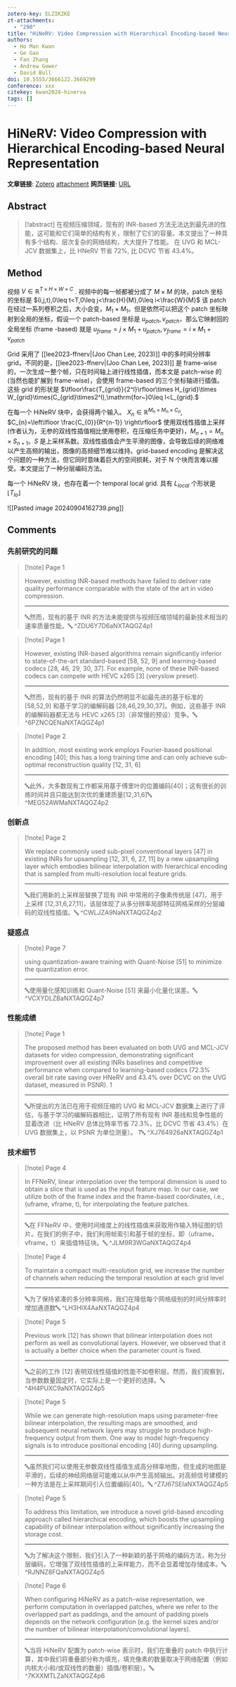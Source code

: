 ```yaml
---
zotero-key: ELZIKZKE
zt-attachments:
  - "290"
title: "HiNeRV: Video Compression with Hierarchical Encoding-based Neural Representation"
authors:
  - Ho Man Kwan
  - Ge Gao
  - Fan Zhang
  - Andrew Gower
  - David Bull
doi: 10.5555/3666122.3669299
conference: xxx
citekey: kwan2024-hinerva
tags: []
---
```

# HiNeRV: Video Compression with Hierarchical Encoding-based Neural Representation

**文章链接**: [Zotero](zotero://select/library/items/ELZIKZKE) [attachment](<file:///home/ilot/Zotero/storage/NXTAQGZ4/Kwan%20%E7%AD%89%20-%202024%20-%20HiNeRV%20Video%20Compression%20with%20Hierarchical%20Encodi.pdf>)
**网页链接**: [URL](http://arxiv.org/abs/2306.09818)
## Abstract

>[!abstract]
>在视频压缩领域，现有的 INR-based 方法无法达到最先进的性能，这可能和它们简单的结构有关，限制了它们的容量。本文提出了一种具有多个结构、层次复杂的网络结构，大大提升了性能。
>在 UVG 和 MCL-JCV 数据集上，比 HNeRV 节省 72%, 比 DCVC 节省 43.4%。

## Method

视频 $V\in \mathbb{R}^{T\times H\times W\times C}$ . 视频中的每一帧都被分成了 $M\times M$ 的块，patch 坐标的坐标是 $(i,j,t),0\leq t<T,0\leq j<\frac{H}{M},0\leq i<\frac{W}{M}$
该 patch在经过一系列卷积之后，大小会变，$M_{1}\times M_{1}$。但是依然可以把这个 patch 坐标映射到全局的坐标，假设一个 patch-based 坐标是 $u_{patch},v_{{patch}}$，那么它映射回的全局坐标 (frame -based)
就是 $u_{frame}=j\times M_{1}+u_{patch},v_{frame}=i\times M_{1}+v_{patch}$



Grid 采用了 [[lee2023-ffnerv|(Joo Chan Lee, 2023)]] 中的多时间分辨率 grid，不同的是，[[lee2023-ffnerv|(Joo Chan Lee, 2023)]]
是 frame-wise 的，一次生成一整个帧，只在时间轴上进行线性插值，而本文是 patch-wise 的 (当然也能扩展到 frame-wise)，会使用 frame-based 的三个坐标轴进行插值。这些 grid 的形状是 $\lfloor\frac{T_{grid}}{2^l}\rfloor\times H_{grid}\times W_{grid}\times(C_{grid}\times2^l),\mathrm{for~}0\leq l<L_{grid}.$

在每一个 HiNeRV 块中，会获得两个输入。
$X_{n}\in \mathbb{R}^{M_{n}\times M_{n}\times C_{n}}$, $C_{n}=\left\lfloor  \frac{C_{0}}{R^{n-1}}  \right\rfloor$ 使用双线性插值上采样(作者认为，无参的双线性插值相比使用卷积，在压缩任务中更好)，$M_{{n+1}}=M_{n}\times S_{n+1}$。$S$ 是上采样系数。双线性插值会产生平滑的图像，会导致后续的网络难以产生高频的输出，图像的高频细节难以维持。grid-based encoding 是解决这个问题的一种方法，但它同时意味着巨大的空间损耗，对于 N 个块而言难以接受。本文提出了一种分层编码方法。

每一个 HiNeRV 块，也存在着一个 temporal local grid. 具有 $L_{local}$ 个形状是 $\lfloor T_{lo\mathcal{}} \rfloor$

![[Pasted image 20240904162739.png]]
## Comments

### 先前研究的问题

> [!note] Page 1
> 
> However, existing INR-based methods have failed to deliver rate quality performance comparable with the state of the art in video compression.
> 
> ---
> 🔤然而，现有的基于 INR 的方法未能提供与视频压缩领域的最新技术相当的速率质量性能。🔤
> ^ZDU6Y7D6aNXTAQGZ4p1

> [!note] Page 1
> 
> However, existing INR-based algorithms remain significantly inferior to state-of-the-art standard-based [58, 52, 9] and learning-based codecs [28, 46, 29, 30, 37]. For example, none of these INR-based codecs can compete with HEVC x265 [3] (veryslow preset).
> 
> ---
> 🔤然而，现有的基于 INR 的算法仍然明显不如最先进的基于标准的 [58,52,9] 和基于学习的编解码器 [28,46,29,30,37]。例如，这些基于 INR 的编解码器都无法与 HEVC x265 [3]（非常慢的预设）竞争。🔤
> ^6PZNCQENaNXTAQGZ4p1

> [!note] Page 2
> 
> In addition, most existing work employs Fourier-based positional encoding [40]; this has a long training time and can only achieve sub-optimal reconstruction quality [12, 31, 6]
> 
> ---
> 🔤此外，大多数现有工作都采用基于傅里叶的位置编码[40]；这有很长的训练时间并且只能达到次优的重建质量[12,31,6]🔤
> ^MEG52AWMaNXTAQGZ4p2

### 创新点

> [!note] Page 2
> 
> We replace commonly used sub-pixel conventional layers [47] in existing INRs for upsampling [12, 31, 6, 27, 11] by a new upsampling layer which embodies bilinear interpolation with hierarchical encoding that is sampled from multi-resolution local feature grids.
> 
> ---
> 🔤我们用新的上采样层替换了现有 INR 中常用的子像素传统层 [47]，用于上采样 [12,31,6,27,11]，该层体现了从多分辨率局部特征网格采样的分层编码的双线性插值。🔤
> ^CWLJZA9NaNXTAQGZ4p2

### 疑惑点

> [!note] Page 7
> 
> using quantization-aware training with Quant-Noise [51] to minimize the quantization error.
> 
> ---
> 🔤使用量化感知训练和 Quant-Noise [51] 来最小化量化误差。🔤
> ^VCXYDLZBaNXTAQGZ4p7

### 性能成绩

> [!note] Page 1
> 
> The proposed method has been evaluated on both UVG and MCL-JCV datasets for video compression, demonstrating significant improvement over all existing INRs baselines and competitive performance when compared to learning-based codecs (72.3% overall bit rate saving over HNeRV and 43.4% over DCVC on the UVG dataset, measured in PSNR). 1
> 
> ---
> 🔤所提出的方法已在用于视频压缩的 UVG 和 MCL-JCV 数据集上进行了评估，与基于学习的编解码器相比，证明了所有现有 INR 基线和竞争性能的显着改进（比 HNeRV 总体比特率节省 72.3%，比 DCVC 节省 43.4%）在 UVG 数据集上，以 PSNR 为单位测量）。 1🔤
> ^XJ764926aNXTAQGZ4p1

### 技术细节

> [!note] Page 4
> 
> In FFNeRV, linear interpolation over the temporal dimension is used to obtain a slice that is used as the input feature map. In our case, we utilize both of the frame index and the frame-based coordinates, i.e., (uframe, vframe, t), for interpolating the feature patches.
> 
> ---
> 🔤在 FFNeRV 中，使用时间维度上的线性插值来获取用作输入特征图的切片。在我们的例子中，我们利用帧索引和基于帧的坐标，即（uframe，vframe，t）来插值特征块。🔤
> ^JLM9R3WGaNXTAQGZ4p4

> [!note] Page 4
> 
> To maintain a compact multi-resolution grid, we increase the number of channels when reducing the temporal resolution at each grid level
> 
> ---
> 🔤为了保持紧凑的多分辨率网格，我们在降低每个网格级别的时间分辨率时增加通道数🔤
> ^LH3HIX4AaNXTAQGZ4p4

> [!note] Page 5
> 
> Previous work [12] has shown that bilinear interpolation does not perform as well as convolutional layers. However, we observed that it is actually a better choice when the parameter count is fixed.
> 
> ---
> 🔤之前的工作 [12] 表明双线性插值的性能不如卷积层。然而，我们观察到，当参数数量固定时，它实际上是一个更好的选择。🔤
> ^4H4PUXC9aNXTAQGZ4p5

> [!note] Page 5
> 
> While we can generate high-resolution maps using parameter-free bilinear interpolation, the resulting maps are smoothed, and subsequent neural network layers may struggle to produce high-frequency output from them. One way to model high-frequency signals is to introduce positional encoding [40] during upsampling.
> 
> ---
> 🔤虽然我们可以使用无参数双线性插值生成高分辨率地图，但生成的地图是平滑的，后续的神经网络层可能难以从中产生高频输出。对高频信号建模的一种方法是在上采样期间引入位置​​编码[40]。🔤
> ^Z7J67SEIaNXTAQGZ4p5

> [!note] Page 5
> 
> To address this limitation, we introduce a novel grid-based encoding approach called hierarchical encoding, which boosts the upsampling capability of bilinear interpolation without significantly increasing the storage cost.
> 
> ---
> 🔤为了解决这个限制，我们引入了一种新颖的基于网格的编码方法，称为分层编码，它增强了双线性插值的上采样能力，而不会显着增加存储成本。🔤
> ^RJNNZ8FQaNXTAQGZ4p5

> [!note] Page 6
> 
> When configuring HiNeRV as a patch-wise representation, we perform computation in overlapped patches, where we refer to the overlapped part as paddings, and the amount of padding pixels depends on the network configuration (e.g. the kernel sizes and/or the number of bilinear interpolation/convolutional layers).
> 
> ---
> 🔤当将 HiNeRV 配置为 patch-wise 表示时，我们在重叠的 patch 中执行计算，其中我们将重叠部分称为填充，填充像素的数量取决于网络配置（例如内核大小和/或双线性的数量）插值/卷积层）。🔤
> ^7KXXMTLZaNXTAQGZ4p6

